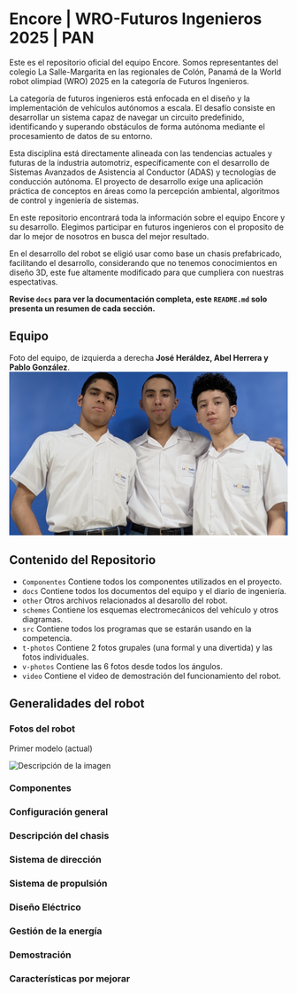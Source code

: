 Encore | WRO-Futuros Ingenieros 2025 | PAN 
==== 

Este es el repositorio oficial del equipo Encore. Somos representantes del colegio La Salle-Margarita en las regionales de Colón, Panamá de la World robot olimpiad (WRO) 2025 en la categoría de Futuros Ingenieros.  

La categoría de futuros ingenieros está enfocada en el diseño y la implementación de vehículos autónomos a escala. El desafío consiste en desarrollar un sistema capaz de navegar un circuito predefinido, identificando y superando obstáculos de forma autónoma mediante el procesamiento de datos de su entorno.  

Esta disciplina está directamente alineada con las tendencias actuales y futuras de la industria automotriz, específicamente con el desarrollo de Sistemas Avanzados de Asistencia al Conductor (ADAS) y tecnologías de conducción autónoma. El proyecto de desarrollo exige una aplicación práctica de conceptos en áreas como la percepción ambiental, algoritmos de control y ingeniería de sistemas.  

En este repositorio encontrará toda la información sobre el equipo Encore y su desarrollo. Elegimos participar en futuros ingenieros con el proposito de dar lo mejor de nosotros en busca del mejor resultado. 


En el desarrollo del robot se eligió usar como base un chasis prefabricado, facilitando el desarrollo, considerando que no tenemos conocimientos en diseño 3D, este fue altamente modificado para que cumpliera con nuestras espectativas. 


****Revise `docs` para ver la documentación completa, este `README.md` solo presenta un resumen de cada sección.**** 

## Equipo
Foto del equipo, de izquierda a derecha **José Heráldez, Abel Herrera y Pablo González**.
![Foto equipo](t-photos/Foto%20Grupal.jpg)






## Contenido del Repositorio
* `Componentes` Contiene todos los componentes utilizados en el proyecto.
* `docs` Contiene todos los documentos del equipo y el diario de ingeniería.
* `other` Otros archivos relacionados al desarollo del robot.
* `schemes` Contiene los esquemas electromecánicos del vehículo y otros diagramas.
* `src` Contiene todos los programas que se estarán usando en la competencia.
* `t-photos` Contiene 2 fotos grupales (una formal y una divertida) y las fotos individuales.
* `v-photos` Contiene las 6 fotos desde todos los ángulos.
* `video` Contiene el video de demostración del funcionamiento del robot.


## Generalidades del robot

### Fotos del robot
Primer modelo (actual)

![Descripción de la imagen](primermodelo.jpg)

### Componentes

### Configuración general 

### Descripción del chasis 

### Sistema de dirección 

### Sistema de propulsión 

### Diseño Eléctrico 

### Gestión de la energía 

### Demostración 

### Características por mejorar
